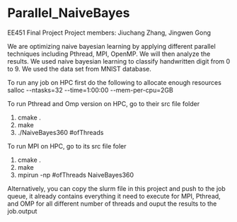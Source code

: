 # Parallel_NaiveBayes
EE451 Final Project
Project members: Jiuchang Zhang, Jingwen Gong

We are optimizing naive bayesian learning by applying different parallel techniques including Pthread, MPI, OpenMP. We will then analyze the results. We used naive bayesian learning to classify handwritten digit from 0 to 9. We used the data set from MNIST database.

To run any job on HPC first do the following to allocate enough resources
  salloc --ntasks=32 --time=1:00:00 --mem-per-cpu=2GB
  
To run Pthread and Omp version on HPC, go to their src file folder
 1. cmake .
 2. make
 3. ./NaiveBayes360 #ofThreads
 
To run MPI on HPC, go to its src file foler
 1. cmake .
 2. make 
 3. mpirun -np #ofThreads NaiveBayes360
 
Alternatively, you can copy the slurm file in this project and push to the job queue, it already contains everything it need to execute for MPI, Pthread, and OMP for all different number of threads and ouput the results to the job.output
